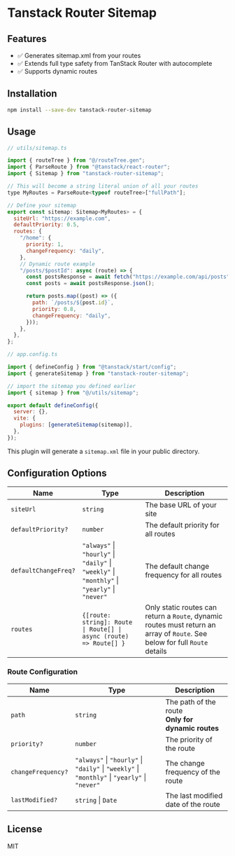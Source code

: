 # Tanstack Router Sitemap

## Features

- ✅ Generates sitemap.xml from your routes
- ✅ Extends full type safety from TanStack Router with autocomplete
- ✅ Supports dynamic routes

## Installation

```bash
npm install --save-dev tanstack-router-sitemap
```

## Usage

```js
// utils/sitemap.ts

import { routeTree } from "@/routeTree.gen";
import { ParseRoute } from "@tanstack/react-router";
import { Sitemap } from "tanstack-router-sitemap";

// This will become a string literal union of all your routes
type MyRoutes = ParseRoute<typeof routeTree>["fullPath"];

// Define your sitemap
export const sitemap: Sitemap<MyRoutes> = {
  siteUrl: "https://example.com",
  defaultPriority: 0.5,
  routes: {
    "/home": {
      priority: 1,
      changeFrequency: "daily",
    },
    // Dynamic route example
    "/posts/$postId": async (route) => {
      const postsResponse = await fetch("https://example.com/api/posts");
      const posts = await postsResponse.json();

      return posts.map((post) => ({
        path: `/posts/${post.id}`,
        priority: 0.8,
        changeFrequency: "daily",
      }));
    },
  },
};
```

```js
// app.config.ts

import { defineConfig } from "@tanstack/start/config";
import { generateSitemap } from "tanstack-router-sitemap";

// import the sitemap you defined earlier
import { sitemap } from "@/utils/sitemap";

export default defineConfig({
  server: {},
  vite: {
    plugins: [generateSitemap(sitemap)],
  },
});
```

This plugin will generate a `sitemap.xml` file in your public directory.

## Configuration Options

| Name                 | Type                                                                                          | Description                                                                                                                 |
| -------------------- | --------------------------------------------------------------------------------------------- | --------------------------------------------------------------------------------------------------------------------------- |
| `siteUrl`            | `string`                                                                                      | The base URL of your site                                                                                                   |
| `defaultPriority?`   | `number`                                                                                      | The default priority for all routes                                                                                         |
| `defaultChangeFreq?` | `"always"` \| `"hourly"` \| `"daily"` \| `"weekly"` \| `"monthly"` \| `"yearly"` \| `"never"` | The default change frequency for all routes                                                                                 |
| `routes`             | `{[route: string]: Route \| Route[] \| async (route) => Route[] }`                            | Only static routes can return a `Route`, dynamic routes must return an array of `Route`. See below for full `Route` details |

### Route Configuration

| Name               | Type                                                                                          | Description                                             |
| ------------------ | --------------------------------------------------------------------------------------------- | ------------------------------------------------------- |
| `path`             | `string`                                                                                      | The path of the route <br/> **Only for dynamic routes** |
| `priority?`        | `number`                                                                                      | The priority of the route                               |
| `changeFrequency?` | `"always"` \| `"hourly"` \| `"daily"` \| `"weekly"` \| `"monthly"` \| `"yearly"` \| `"never"` | The change frequency of the route                       |
| `lastModified?`    | `string` \| `Date`                                                                            | The last modified date of the route                     |

## License

MIT
